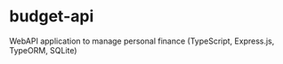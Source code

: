 # budget-api
WebAPI application to manage personal finance (TypeScript, Express.js, TypeORM, SQLite)
